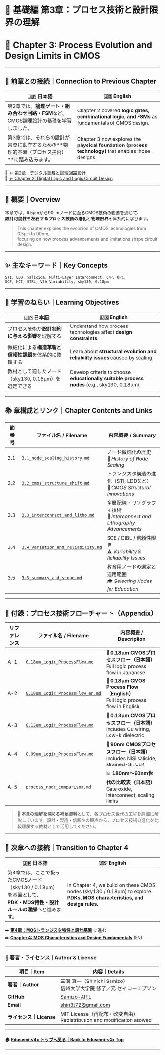 # 📘 基礎編 第3章：プロセス技術と設計限界の理解  
# 📘 Chapter 3: Process Evolution and Design Limits in CMOS

---

## 🔁 前章との接続｜Connection to Previous Chapter

| 🇯🇵 日本語 | 🇺🇸 English |
|-----------|------------|
| 第2章では、**論理ゲート・組み合わせ回路・FSM**など、CMOS論理設計の基礎を学習しました。 | Chapter 2 covered **logic gates, combinational logic, and FSMs** as fundamentals of CMOS design. |
| 第3章では、それらの設計が実際に動作するための**物理的基盤（プロセス技術）**に踏み込みます。 | Chapter 3 now explores the **physical foundation (process technology)** that enables those designs. |

📎 [← 第2章：デジタル論理と論理回路設計](../chapter2_comb_logic/README.md)  
📎 [← Chapter 2: Digital Logic and Logic Circuit Design](../chapter2_comb_logic/README.md)

---

## 🧭 概要｜Overview

本章では、0.5µmから90nmノードに至るCMOS技術の変遷を通じて、  
**設計可能性を左右するプロセス技術の進化と物理限界**を体系的に学びます。

> This chapter explores the evolution of CMOS technologies from 0.5µm to 90nm,  
> focusing on how process advancements and limitations shape circuit design.

---

## ✨ 主なキーワード｜Key Concepts

```
STI, LDD, Salicide, Multi-Layer Interconnect, CMP, OPC, 
SCE, HCI, DIBL, Vth Variability, sky130, 0.18µm
```

---

## 🎯 学習のねらい｜Learning Objectives

| 🇯🇵 日本語                                                                                     | 🇺🇸 English                                                                                      |
|----------------------------------------------------------------------------------------------|-----------------------------------------------------------------------------------------------|
| プロセス技術が**設計制約に与える影響**を理解する                                               | Understand how process technologies affect **design constraints**.                           |
| 微細化による**構造革新と信頼性課題**を体系的に整理する                                        | Learn about **structural evolution and reliability issues** caused by scaling.               |
| 教材として適したノード（sky130, 0.18µm）を選定できる                                          | Develop criteria to choose **educationally suitable process nodes** (e.g., sky130, 0.18µm). |

---

## 📚 章構成とリンク｜Chapter Contents and Links

| 節番号 | ファイル名 / Filename                                               | 内容概要 / Summary                                                                 |
|--------|----------------------------------------------------------------------|-------------------------------------------------------------------------------------|
| 3.1    | [`3.1_node_scaling_history.md`](./3.1_node_scaling_history.md)       | ノード微細化の歴史<br>📏 *History of Node Scaling*                                 |
| 3.2    | [`3.2_cmos_structure_shift.md`](./3.2_cmos_structure_shift.md)       | トランジスタ構造の進化（STI, LDDなど）<br>🔬 *CMOS Structural Innovations*         |
| 3.3    | [`3.3_interconnect_and_litho.md`](./3.3_interconnect_and_litho.md)   | 多層配線・リソグラフィ技術<br>🧵 *Interconnect and Lithography Advancements*       |
| 3.4    | [`3.4_variation_and_reliability.md`](./3.4_variation_and_reliability.md) | SCE / DIBL / 信頼性限界<br>⚠️ *Variability & Reliability Issues*             |
| 3.5    | [`3.5_summary_and_scope.md`](./3.5_summary_and_scope.md)             | 教育用ノードの選定と適用範囲<br>🎓 *Selecting Nodes for Education*               |

---

## 📎 付録：プロセス技術フローチャート（Appendix）

| リファレンス | ファイル名 / Filename                                               | 内容概要 / Description |
|--------------|----------------------------------------------------------------------|-------------------------|
| A-1          | [`0.18um_Logic_ProcessFlow.md`](./0.18um_Logic_ProcessFlow.md)       | 🧪 **0.18µm CMOSプロセスフロー（日本語）**<br>Full logic process flow in Japanese |
| A-2          | [`0.18um_Logic_ProcessFlow_en.md`](./0.18um_Logic_ProcessFlow_en.md) | 🧪 **0.18µm CMOS Process Flow（English）**<br>Full logic process flow in English  |
| A-3          | [`0.13um_Logic_ProcessFlow.md`](./0.13um_Logic_ProcessFlow.md)       | 🧪 **0.13µm CMOSプロセスフロー（日本語）**<br>Includes Cu wiring, Low-k dielectric |
| A-4          | [`0.09um_Logic_ProcessFlow.md`](./0.09um_Logic_ProcessFlow.md)       | 🧪 **90nm CMOSプロセスフロー（日本語）**<br>Includes NiSi salicide, strained-Si, ULK |
| A-5          | [`process_node_comparison.md`](./process_node_comparison.md)         | 📊 **180nm〜90nm世代の比較表（日本語）**<br>Gate oxide, interconnect, scaling limits |

> 📌 **本章の理解を深める補足資料**として、各プロセス世代の工程を詳細に解説しています。設計・製造・信頼性の観点から、プロセス技術の進化を比較理解する教材として活用してください。

---

## 🔄 次章への接続｜Transition to Chapter 4

| 🇯🇵 日本語                                                                                             | 🇺🇸 English                                                                                          |
|--------------------------------------------------------------------------------------------------------|------------------------------------------------------------------------------------------------------|
| 第4章では、ここで扱ったCMOSノード（sky130 / 0.18µm）を基盤として、<br>**PDK・MOS特性・設計ルールの理解**へと進みます。 | In Chapter 4, we build on these CMOS nodes (sky130 / 0.18µm) to explore **PDKs, MOS characteristics, and design rules**. |

➡️ [**第4章：MOSトランジスタ特性と設計基盤**](../chapter4_mos_characteristics/README.md) に進む  
➡️ [**Chapter 4: MOS Characteristics and Design Fundamentals**](../chapter4_mos_characteristics/README.md) (EN)

---

### 👤 著者・ライセンス｜Author & License

| 項目｜Item | 内容｜Details |
|------------|----------------------------|
| **著者｜Author** | 三溝 真一（Shinichi Samizo）<br>信州大学大学院 修了／元 セイコーエプソン |
| **GitHub** | [Samizo-AITL](https://github.com/Samizo-AITL) |
| **Email** | [shin3t72@gmail.com](mailto:shin3t72@gmail.com) |
| **ライセンス｜License** | MIT License（再配布・改変自由）<br>Redistribution and modification allowed |

---

#### 🏠 [Edusemi-v4x トップへ戻る｜Back to Edusemi-v4x Top](../README.md)

---
